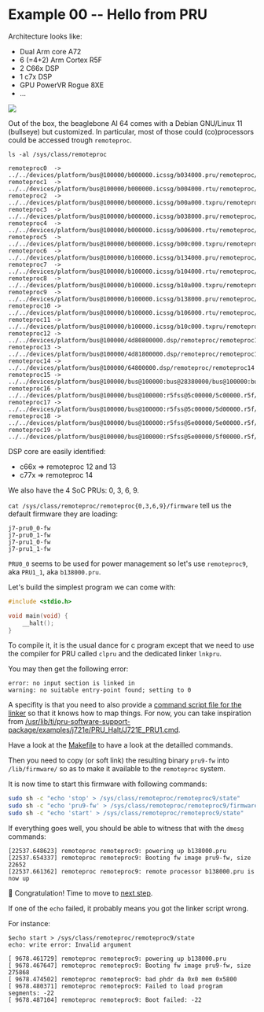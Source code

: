 # Example 00 -- Hello from PRU

Architecture looks like:

* Dual Arm core A72
* 6 (=4+2) Arm Cortex R5F
* 2 C66x DSP
* 1 c7x DSP
* GPU PowerVR Rogue 8XE
* ...

![](https://www.ti.com/ds_dgm/images/fbd_sprsp36j.gif)

Out of the box, the beaglebone AI 64 comes with a Debian GNU/Linux 11 (bullseye) but customized. In particular, most of those could (co)processors could be accessed trough `remoteproc`.

`ls -al /sys/class/remoteproc`

```
remoteproc0  -> ../../devices/platform/bus@100000/b000000.icssg/b034000.pru/remoteproc/remoteproc0
remoteproc1  -> ../../devices/platform/bus@100000/b000000.icssg/b004000.rtu/remoteproc/remoteproc1
remoteproc2  -> ../../devices/platform/bus@100000/b000000.icssg/b00a000.txpru/remoteproc/remoteproc2
remoteproc3  -> ../../devices/platform/bus@100000/b000000.icssg/b038000.pru/remoteproc/remoteproc3
remoteproc4  -> ../../devices/platform/bus@100000/b000000.icssg/b006000.rtu/remoteproc/remoteproc4
remoteproc5  -> ../../devices/platform/bus@100000/b000000.icssg/b00c000.txpru/remoteproc/remoteproc5
remoteproc6  -> ../../devices/platform/bus@100000/b100000.icssg/b134000.pru/remoteproc/remoteproc6
remoteproc7  -> ../../devices/platform/bus@100000/b100000.icssg/b104000.rtu/remoteproc/remoteproc7
remoteproc8  -> ../../devices/platform/bus@100000/b100000.icssg/b10a000.txpru/remoteproc/remoteproc8
remoteproc9  -> ../../devices/platform/bus@100000/b100000.icssg/b138000.pru/remoteproc/remoteproc9
remoteproc10 -> ../../devices/platform/bus@100000/b100000.icssg/b106000.rtu/remoteproc/remoteproc10
remoteproc11 -> ../../devices/platform/bus@100000/b100000.icssg/b10c000.txpru/remoteproc/remoteproc11
remoteproc12 -> ../../devices/platform/bus@100000/4d80800000.dsp/remoteproc/remoteproc12
remoteproc13 -> ../../devices/platform/bus@100000/4d81800000.dsp/remoteproc/remoteproc13
remoteproc14 -> ../../devices/platform/bus@100000/64800000.dsp/remoteproc/remoteproc14
remoteproc15 -> ../../devices/platform/bus@100000/bus@100000:bus@28380000/bus@100000:bus@28380000:r5fss@41000000/41000000.r5f/remoteproc/remoteproc15
remoteproc16 -> ../../devices/platform/bus@100000/bus@100000:r5fss@5c00000/5c00000.r5f/remoteproc/remoteproc16
remoteproc17 -> ../../devices/platform/bus@100000/bus@100000:r5fss@5c00000/5d00000.r5f/remoteproc/remoteproc17
remoteproc18 -> ../../devices/platform/bus@100000/bus@100000:r5fss@5e00000/5e00000.r5f/remoteproc/remoteproc18
remoteproc19 -> ../../devices/platform/bus@100000/bus@100000:r5fss@5e00000/5f00000.r5f/remoteproc/remoteproc19
```

DSP core are easily identified:

* c66x => remoteproc 12 and 13
* c77x => remoteproc 14

We also have the 4 SoC PRUs: 0, 3, 6, 9.

`cat /sys/class/remoteproc/remoteproc{0,3,6,9}/firmware` tell us the default firmware they are loading:

 ```
j7-pru0_0-fw
j7-pru0_1-fw
j7-pru1_0-fw
j7-pru1_1-fw
```

`PRU0_0` seems to be used for power management so let's use `remoteproc9`, aka `PRU1_1`, aka `b138000.pru`.

Let's build the simplest program we can come with:

```c
#include <stdio.h>

void main(void) {
    __halt();
}
```

To compile it, it is the usual dance for c program except that we need to use the compiler for PRU called `clpru` and the dedicated linker `lnkpru`.

You may then get the following error:

```
error: no input section is linked in
warning: no suitable entry-point found; setting to 0
```

A specifity is that you need to also provide a [command script file for the linker](./J721E_PRU9.cmd) so that it knows how to map things. For now, you can take inspiration from [/usr/lib/ti/pru-software-support-package/examples/j721e/PRU_Halt/J721E_PRU1.cmd](file://usr/lib/ti/pru-software-support-package/examples/j721e/PRU_Halt/J721E_PRU1.cmd).

Have a look at the [Makefile](./Makefile) to have a look at the detailled commands.

Then you need to copy (or soft link) the resulting binary `pru9-fw` into `/lib/firmware/` so as to make it available to the `remoteproc` system.

It is now time to start this firmware with following commands:

```sh
sudo sh -c "echo 'stop' > /sys/class/remoteproc/remoteproc9/state"
sudo sh -c "echo 'pru9-fw' > /sys/class/remoteproc/remoteproc9/firmware"
sudo sh -c "echo 'start' > /sys/class/remoteproc/remoteproc9/state"
```

If everything goes well, you should be able to witness that with the `dmesg` commands:

```log
[22537.648623] remoteproc remoteproc9: powering up b138000.pru
[22537.654337] remoteproc remoteproc9: Booting fw image pru9-fw, size 22652
[22537.661362] remoteproc remoteproc9: remote processor b138000.pru is now up
```

:partying_face: Congratulation! Time to move to [next step](../example-01-pru-hello/).

If one of the `echo` failed, it probably means you got the linker script wrong.

For instance:

```
$echo start > /sys/class/remoteproc/remoteproc9/state
echo: write error: Invalid argument
```

```log
[ 9678.461729] remoteproc remoteproc9: powering up b138000.pru
[ 9678.467647] remoteproc remoteproc9: Booting fw image pru9-fw, size 275868
[ 9678.474502] remoteproc remoteproc9: bad phdr da 0x0 mem 0x5800
[ 9678.480371] remoteproc remoteproc9: Failed to load program segments: -22
[ 9678.487104] remoteproc remoteproc9: Boot failed: -22
```
